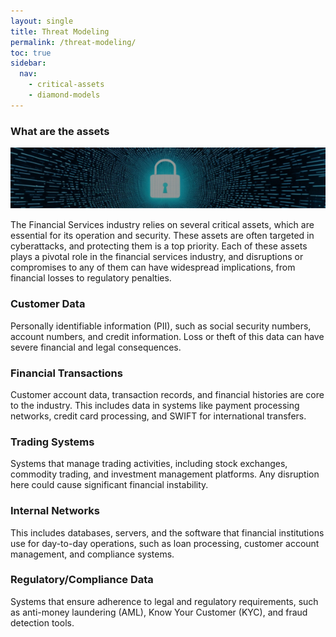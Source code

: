 ```yaml
---
layout: single
title: Threat Modeling 
permalink: /threat-modeling/
toc: true
sidebar:
  nav: 
    - critical-assets
    - diamond-models
---
```


### What are the assets
![lock](/assets/Image-assets.png)

The Financial Services industry relies on several critical assets, which are essential for its operation and security. These assets are often targeted in cyberattacks, and protecting them is a top priority. Each of these assets plays a pivotal role in the financial services industry, and disruptions or compromises to any of them can have widespread implications, from financial losses to regulatory penalties.

### Customer Data
Personally identifiable information (PII), such as social security numbers, account numbers, and credit information. Loss or theft of this data can have severe financial and legal consequences.

### Financial Transactions
Customer account data, transaction records, and financial histories are core to the industry. This includes data in systems like payment processing networks, credit card processing, and SWIFT for international transfers.

### Trading Systems
Systems that manage trading activities, including stock exchanges, commodity trading, and investment management platforms. Any disruption here could cause significant financial instability.

### Internal Networks
This includes databases, servers, and the software that financial institutions use for day-to-day operations, such as loan processing, customer account management, and compliance systems.

### Regulatory/Compliance Data
Systems that ensure adherence to legal and regulatory requirements, such as anti-money laundering (AML), Know Your Customer (KYC), and fraud detection tools.